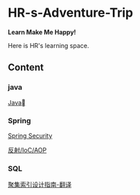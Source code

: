 # HR-s-Adventure-Trip

**Learn Make Me Happy!**

Here is HR's learning space.



## Content

### java

[Java](https://github.com/tiger-herui/HR-s-Adventure-Trip/blob/main/Java.md)

### Spring

[Spring Security](https://github.com/tiger-herui/HR-s-Adventure-Trip/blob/main/Spring%20Security.md)

[反射/IoC/AOP](https://github.com/tiger-herui/HR-s-Adventure-Trip/blob/main/%E5%8F%8D%E5%B0%84:IoC:AOP.md)

### SQL

[聚集索引设计指南-翻译](https://github.com/tiger-herui/HR-s-Adventure-Trip/blob/main/%E8%81%9A%E9%9B%86%E7%B4%A2%E5%BC%95%E8%AE%BE%E8%AE%A1%E6%8C%87%E5%8D%97.md)

